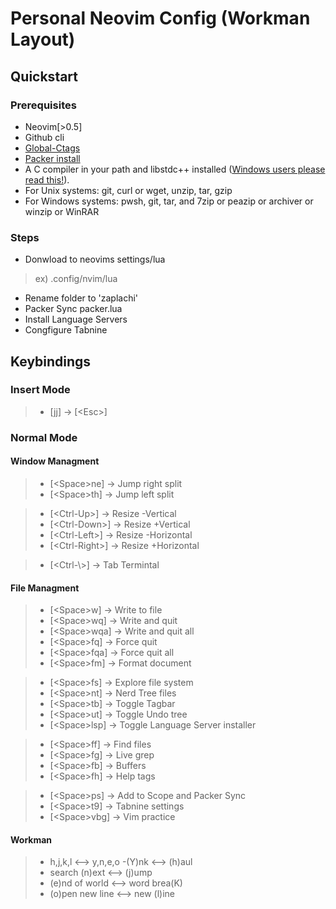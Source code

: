# Personal Neovim Config (Workman Layout)

## Quickstart

### Prerequisites

- Neovim[>0.5]
- Github cli
- [Global-Ctags](https://ctags.io/)
- [Packer install](https://github.com/wbthomason/packer.nvim)
- A C compiler in your path and libstdc++ installed ([Windows users please read this!](https://github.com/nvim-treesitter/nvim-treesitter/wiki/Windows-support)).
- For Unix systems: git, curl or wget, unzip, tar, gzip
- For Windows systems: pwsh, git, tar, and 7zip or peazip or archiver or winzip or WinRAR

### Steps

- Donwload to neovims settings/lua
> ex) .config/nvim/lua
- Rename folder to 'zaplachi'
- Packer Sync packer.lua
- Install Language Servers
- Congfigure Tabnine

## Keybindings

### Insert Mode 

> - [jj] -> [\<Esc>]

### Normal Mode 

#### Window Managment

> - [\<Space>ne] -> Jump right split
> - [\<Space>th] -> Jump left split

> - [\<Ctrl-Up>] -> Resize -Vertical
> - [\<Ctrl-Down>] -> Resize +Vertical
> - [\<Ctrl-Left>] -> Resize -Horizontal
> - [\<Ctrl-Right>] -> Resize +Horizontal

> - [\<Ctrl-\\>] -> Tab Termintal

#### File Managment

> - [\<Space>w] -> Write to file
> - [\<Space>wq] -> Write and quit
> - [\<Space>wqa] -> Write and quit all
> - [\<Space>fq] -> Force quit
> - [\<Space>fqa] -> Force quit all
> - [\<Space>fm] -> Format document

> - [\<Space>fs] -> Explore file system
> - [\<Space>nt] -> Nerd Tree files
> - [\<Space>tb] -> Toggle Tagbar
> - [\<Space>ut] -> Toggle Undo tree
> - [\<Space>lsp] -> Toggle Language Server installer

> - [\<Space>ff] -> Find files
> - [\<Space>fg] -> Live grep
> - [\<Space>fb] -> Buffers
> - [\<Space>fh] -> Help tags

> - [\<Space>ps] -> Add to Scope and Packer Sync
> - [\<Space>t9] -> Tabnine settings
> - [\<Space>vbg] -> Vim practice

#### Workman 

> - h,j,k,l <--> y,n,e,o
> -(Y)nk <--> (h)aul
> - search (n)ext <--> (j)ump
> - (e)nd of world <--> word brea(K)
> - (o)pen new line <--> new (l)ine
